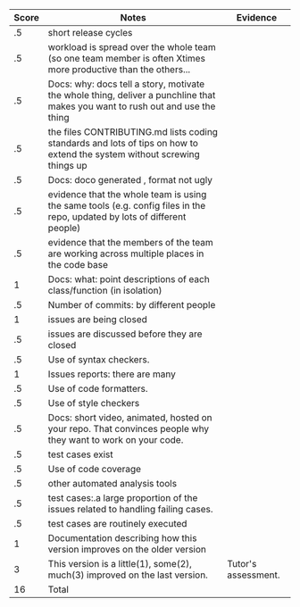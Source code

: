 |Score|Notes| Evidence|
|-|-----|---------|
|.5| short release cycles||
|.5| workload is spread over the whole team (so one team member is often Xtimes more productive than the others...||
|.5|Docs: why: docs tell a story, motivate the whole thing, deliver a punchline that makes you want to rush out and use the thing ||
|.5|the files CONTRIBUTING.md lists coding standards and lots of tips on how to extend the system without screwing things up  ||
|.5|Docs: doco generated , format not ugly  ||
|.5|evidence that the whole team is using the same tools (e.g. config files in the repo, updated by lots of different people) ||
|.5|evidence that the members of the team are working across multiple places in the code base ||
|1|Docs: what: point descriptions of each class/function (in isolation)  | |
|.5|Number of commits: by different people  ||
|1|issues are being closed ||
|.5|issues are discussed before they are closed |  |
|.5|Use of syntax checkers. ||
|1|Issues reports: there are many  ||
|.5|Use of code formatters. ||
|.5|Use of style checkers ||
|.5|Docs: short video, animated, hosted on your repo. That convinces people why they want to work on your code. | |
|.5|test cases exist  ||
|.5|Use of code coverage  | |
|.5|other automated analysis tools  ||
|.5|test cases:.a large proportion of the issues related to handling failing cases. ||
|.5|test cases are routinely executed | |
|1|Documentation describing how this version improves on the older version||
|3|This version is a little(1), some(2), much(3) improved on the last version.|Tutor's assessment.| 
|16| Total|
